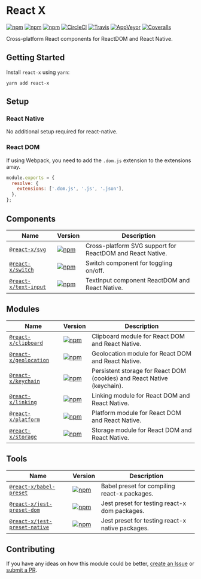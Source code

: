 # React X

[![npm](https://img.shields.io/npm/v/react-x.svg)](https://www.npmjs.com/package/react-x)
[![npm](https://img.shields.io/npm/dt/react-x.svg)](https://www.npmjs.com/package/react-x)
[![npm](https://img.shields.io/npm/l/react-x.svg)](https://github.com/negativetwelve/react-x/blob/master/LICENSE)
[![CircleCI](https://img.shields.io/circleci/project/github/negativetwelve/react-x.svg?label=circle)](https://circleci.com/gh/negativetwelve/react-x)
[![Travis](https://img.shields.io/travis/negativetwelve/react-x.svg?label=travis)](https://travis-ci.org/negativetwelve/react-x)
[![AppVeyor](https://img.shields.io/appveyor/ci/negativetwelve/react-x/master.svg?label=appveyor)](https://ci.appveyor.com/project/negativetwelve/react-x)
[![Coveralls](https://img.shields.io/coveralls/negativetwelve/react-x.svg)](https://coveralls.io/github/negativetwelve/react-x?branch=master)

Cross-platform React components for ReactDOM and React Native.

## Getting Started

Install `react-x` using `yarn`:

```shell
yarn add react-x
```

## Setup

### React Native

No additional setup required for react-native.

### React DOM

If using Webpack, you need to add the `.dom.js` extension to the extensions array.

```javascript
module.exports = {
  resolve: {
    extensions: ['.dom.js', '.js', '.json'],
  },
};
```

## Components

Name | Version | Description
-----|---------|------------
[`@react-x/svg`](/components/svg) | [![npm](https://img.shields.io/npm/v/@react-x/svg.svg)][npm-svg] | Cross-platform SVG support for ReactDOM and React Native.
[`@react-x/switch`](/components/switch) | [![npm](https://img.shields.io/npm/v/@react-x/switch.svg)][npm-switch] | Switch component for toggling on/off.
[`@react-x/text-input`](/components/text-input) | [![npm](https://img.shields.io/npm/v/@react-x/text-input.svg)][npm-text-input] | TextInput component ReactDOM and React Native.

[npm-activity-indicator]: https://www.npmjs.com/package/@react-x/activity-indicator
[npm-flat-list]: https://www.npmjs.com/package/@react-x/flat-list
[npm-image]: https://www.npmjs.com/package/@react-x/image
[npm-keyboard-avoiding-view]: https://www.npmjs.com/package/@react-x/keyboard-avoiding-view
[npm-safe-area-view]: https://www.npmjs.com/package/@react-x/safe-area-view
[npm-scroll-view]: https://www.npmjs.com/package/@react-x/scroll-view
[npm-section-list]: https://www.npmjs.com/package/@react-x/section-list
[npm-svg]: https://www.npmjs.com/package/@react-x/svg
[npm-switch]: https://www.npmjs.com/package/@react-x/switch
[npm-text]: https://www.npmjs.com/package/@react-x/text
[npm-text-input]: https://www.npmjs.com/package/@react-x/text-input
[npm-touchable]: https://www.npmjs.com/package/@react-x/touchable
[npm-view]: https://www.npmjs.com/package/@react-x/view

## Modules

Name | Version | Description
-----|---------|------------
[`@react-x/clipboard`](/modules/clipboard) | [![npm](https://img.shields.io/npm/v/@react-x/clipboard.svg)][npm-clipboard] | Clipboard module for React DOM and React Native.
[`@react-x/geolocation`](/modules/geolocation) | [![npm](https://img.shields.io/npm/v/@react-x/geolocation.svg)][npm-geolocation] | Geolocation module for React DOM and React Native.
[`@react-x/keychain`](/modules/keychain) | [![npm](https://img.shields.io/npm/v/@react-x/keychain.svg)][npm-keychain] | Persistent storage for React DOM (cookies) and React Native (keychain).
[`@react-x/linking`](/modules/linking) | [![npm](https://img.shields.io/npm/v/@react-x/linking.svg)][npm-linking] | Linking module for React DOM and React Native.
[`@react-x/platform`](/modules/platform) | [![npm](https://img.shields.io/npm/v/@react-x/platform.svg)][npm-platform] | Platform module for React DOM and React Native.
[`@react-x/storage`](/modules/storage) | [![npm](https://img.shields.io/npm/v/@react-x/storage.svg)][npm-storage] | Storage module for React DOM and React Native.

[npm-animated]: https://www.npmjs.com/package/@react-x/animated
[npm-clipboard]: https://www.npmjs.com/package/@react-x/clipboard
[npm-geolocation]: https://www.npmjs.com/package/@react-x/geolocation
[npm-keychain]: https://www.npmjs.com/package/@react-x/keychain
[npm-linking]: https://www.npmjs.com/package/@react-x/linking
[npm-net-info]: https://www.npmjs.com/package/@react-x/net-info
[npm-platform]: https://www.npmjs.com/package/@react-x/platform
[npm-storage]: https://www.npmjs.com/package/@react-x/storage
[npm-style-sheet]: https://www.npmjs.com/package/@react-x/style-sheet

## Tools

Name | Version | Description
-----|---------|------------
[`@react-x/babel-preset`](/tools/babel-preset) | [![npm](https://img.shields.io/npm/v/@react-x/babel-preset.svg)][npm-babel-preset] | Babel preset for compiling react-x packages.
[`@react-x/jest-preset-dom`](/tools/jest-preset-dom) | [![npm](https://img.shields.io/npm/v/@react-x/jest-preset-dom.svg)][npm-jest-preset-dom] | Jest preset for testing react-x dom packages.
[`@react-x/jest-preset-native`](/tools/jest-preset-native) | [![npm](https://img.shields.io/npm/v/@react-x/jest-preset-native.svg)][npm-jest-preset-native] | Jest preset for testing react-x native packages.

[npm-babel-preset]: https://www.npmjs.com/package/@react-x/babel-preset
[npm-jest-preset-dom]: https://www.npmjs.com/package/@react-x/jest-preset-dom
[npm-jest-preset-native]: https://www.npmjs.com/package/@react-x/jest-preset-native

## Contributing

If you have any ideas on how this module could be better, [create an Issue](https://github.com/negativetwelve/react-x/issues) or [submit a PR](https://github.com/negativetwelve/react-x/pulls).
